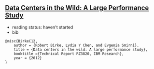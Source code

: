 [Data Centers in the Wild: A Large Performance Study](http://domino.research.ibm.com/library/cyberdig.nsf/papers/0C306B31CF0D3861852579E40045F17F)
---

- reading status: haven't started
- bib
```
@misc{BirkeC12,
    author = {Robert Birke, Lydia Y Chen, and Evgenia Smirni},
    title = {Data centers in the wild: A large performance study},
    booktitle ={Technical Report RZ3820, IBM Research},
    year = {2012}
}
```